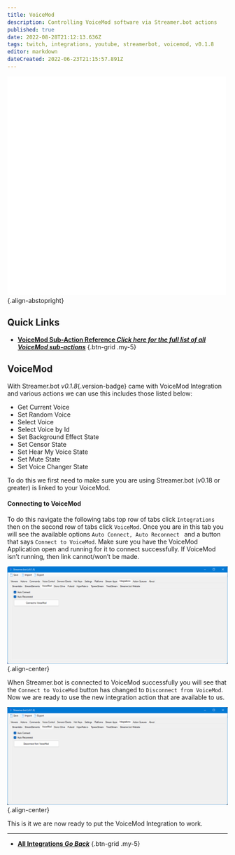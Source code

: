 ```yaml
---
title: VoiceMod
description: Controlling VoiceMod software via Streamer.bot actions
published: true
date: 2022-08-28T21:12:13.636Z
tags: twitch, integrations, youtube, streamerbot, voicemod, v0.1.8
editor: markdown
dateCreated: 2022-06-23T21:15:57.891Z
---
```


![voicemod-logo.png](/logos/voicemod.png){.align-abstopright}
## Quick Links

- [<i class="mdi mdi-lightning-bolt-outline text--voicemod"></i> **VoiceMod Sub-Action Reference *Click here for the full list of all VoiceMod sub-actions***](/en/Sub-Actions/VoiceMod)
{.btn-grid .my-5}

## VoiceMod
With Streamer.bot *v0.1.8*{.version-badge} came with VoiceMod Integration and various actions we can use this  includes those listed below:
- Get Current Voice
- Set Random Voice
- Select Voice
- Select Voice by Id
- Set Background Effect State
- Set Censor State
- Set Hear My Voice State
- Set Mute State
- Set Voice Changer State

To do this we first need to make sure you are using Streamer.bot (v0.18 or greater) is linked to your VoiceMod.


#### Connecting to VoiceMod
To do this navigate the following tabs top row of tabs click `Integrations` then on the second row of tabs click `VoiceMod`. Once you are in this tab you will see the available options `Auto Connect, Auto Reconnect ` and a button that says `Connect to VoiceMod`.  Make sure you have the VoiceMod Application open and running for it to connect successfully. If VoiceMod isn’t running, then link cannot/won’t be made.

![connect-to-voicemod.png](/voicemod/connect-to-voicemod.png){.align-center}


When Streamer.bot is connected to VoiceMod successfully you will see that the `Connect to VoiceMod` button has changed to `Disconnect from VoiceMod`. Now we are ready to use the new integration action that are available to us.


![disconnect-from-voicemod.png](/voicemod/disconnect-from-voicemod.png){.align-center}

This is it we are now ready to put the VoiceMod Integration to work.

---

- [<i class="mdi mdi-chevron-left"></i> **All Integrations *Go Back***](/en/Integrations)
{.btn-grid .my-5}